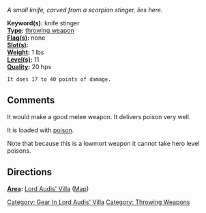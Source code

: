 *A small knife, carved from a scorpion stinger, lies here.*

**Keyword(s):** knife stinger  
**[Type](:Category:_Object_Types "wikilink"):** [throwing
weapon](:Category:_Throwing_Weapons "wikilink")  
**[Flag(s)](:Category:_Object_Flags "wikilink"):** none  
**[Slot(s)](Object_Slots "wikilink"):** <wielded>  
**[Weight](Object_Weight "wikilink"):** 1 lbs  
**[Level(s)](Object_Level "wikilink"):** 11  
**[Quality](Object_Quality "wikilink"):** 20 hps  

`It does 17 to 40 points of damage.`

## Comments

It would make a good melee weapon. It delivers poison very well.

It is loaded with [poison](:Category:Poison "wikilink").

Note that because this is a lowmort weapon it cannot take hero level
poisons.

## Directions

**[Area](:Category:_Areas "wikilink"):** [Lord Audis'
Villa](:Category:_Lord_Audis'_Villa "wikilink")
([Map](Lord_Audis'_Villa_Map "wikilink"))  

[Category: Gear In Lord Audis'
Villa](Category:_Gear_In_Lord_Audis'_Villa "wikilink") [Category:
Throwing Weapons](Category:_Throwing_Weapons "wikilink")
